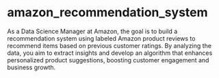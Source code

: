 # amazon_recommendation_system
As a Data Science Manager at Amazon, the goal is to build a recommendation system using labeled Amazon product reviews to recommend items based on previous customer ratings. By analyzing the data, you aim to extract insights and develop an algorithm that enhances personalized product suggestions, boosting customer engagement and business growth.
